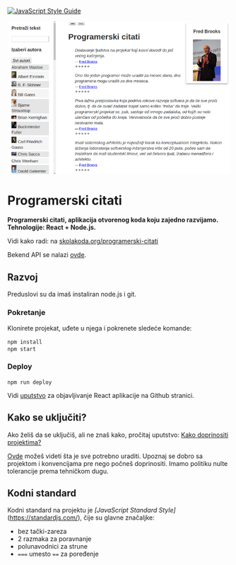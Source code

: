 [![JavaScript Style Guide](https://img.shields.io/badge/code_style-standard-brightgreen.svg)](https://standardjs.com)

[![](screen.png)](https://skolakoda.org/programerski-citati/)

# Programerski citati

**Programerski citati, aplikacija otvorenog koda koju zajedno razvijamo. Tehnologije: React + Node.js.**

Vidi kako radi: na [skolakoda.org/programerski-citati](https://skolakoda.org/programerski-citati/)

Bekend API se nalazi [ovde](https://github.com/skolakoda/baza-podataka).

## Razvoj

Preduslovi su da imaš instaliran node.js i git. 

### Pokretanje

Klonirete projekat, uđete u njega i pokrenete sledeće komande:

```
npm install
npm start

```

### Deploy

```
npm run deploy
```

Vidi [uputstvo](https://github.com/facebookincubator/create-react-app/blob/master/packages/react-scripts/template/README.md#github-pages) za objavljivanje React aplikacije na Github stranici.

## Kako se uključiti?

Ako želiš da se uključiš, ali ne znaš kako, pročitaj uputstvo: [Kako doprinositi projektima?](http://skolakoda.org/kako-doprinositi/)

[Ovde](https://trello.com/b/fBcFTxgo/programerski-citati) možeš videti šta je sve potrebno uraditi. Upoznaj se dobro sa projektom i konvencijama pre nego počneš doprinositi. Imamo politiku nulte tolerancije prema tehničkom dugu.

## Kodni standard

Kodni standard na projektu je *[JavaScript Standard Style]*(https://standardjs.com/), čije su glavne značaljke:

- bez tački-zareza
- 2 razmaka za poravnanje
- polunavodnici za strune
- `===` umesto `==` za poređenje
